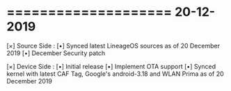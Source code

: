 ====================
    20-12-2019
====================

[×] Source Side :
[•] Synced latest LineageOS sources as of 20 December 2019
[•] December Security patch

[×] Device Side :
[•] Initial release
[•] Implement OTA support
[•] Synced kernel with latest CAF Tag, Google's android-3.18 and WLAN Prima as of 20 December 2019

